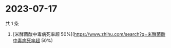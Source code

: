 # 2023-07-17

共 1 条

<!-- BEGIN -->
<!-- 最后更新时间 Mon Jul 17 2023 04:09:27 GMT+0800 (China Standard Time) -->

1. [米酵菌酸中毒病死率超
   50%](https://www.zhihu.com/search?q=米酵菌酸中毒病死率超 50%)

<!-- END -->
